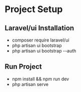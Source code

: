 # Project Setup

## Laravel/ui Installation
- composer require laravel/ui
- php artisan ui bootstrap
- php artisan ui bootstrap --auth

## Run Project
- npm install && npm run dev
- php artisan serve